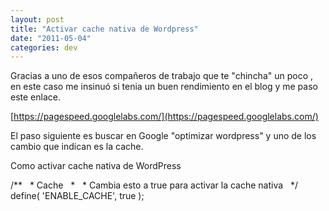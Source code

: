```yaml
---
layout: post
title: "Activar cache nativa de Wordpress"
date: "2011-05-04"
categories: dev
---
```


Gracias a uno de esos compañeros de trabajo que te "chincha" un poco , en este caso me insinuó si tenia un buen rendimiento en el blog y me paso este enlace.

[https://pagespeed.googlelabs.com/](https://pagespeed.googlelabs.com/)

El paso siguiente es buscar en Google "optimizar wordpress" y uno de los cambio que indican es la cache.

Como activar cache nativa de WordPress

/\*\*
  \* Cache
  \*
  \* Cambia esto a true para activar la cache nativa
  \*/
 define( 'ENABLE\_CACHE', true );
